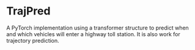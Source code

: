 # TrajPred

A PyTorch implementation using a transformer  structure to predict when and which vehicles will enter a highway toll station. It is also work for trajectory prediction.
